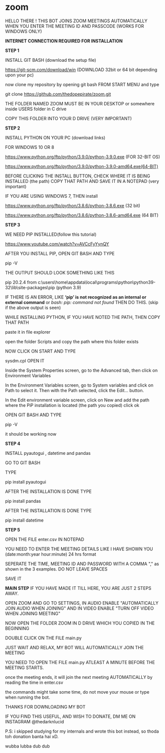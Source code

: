 # zoom

HELLO THERE ! THIS BOT JOINS ZOOM MEETINGS AUTOMATICALLY WHEN YOU ENTER 
THE MEETING ID AND PASSCODE (WORKS FOR WINDOWS ONLY)

**INTERNET CONNECTION REQUIRED FOR INSTALLATION**

**STEP 1**

INSTALL GIT BASH (download the setup file)

https://git-scm.com/download/win (DOWNLOAD 32bit or 64 bit depending upon your pc)

now clone my repository by opening git bash FROM START MENU and type

git clone https://github.com/thedopepirate/zoom.git

THE FOLDER NAMED ZOOM MUST BE IN YOUR DESKTOP or somewhere inside USERS folder in C drive

COPY THIS FOLDER INTO YOUR D DRIVE (VERY IMPORTANT)



**STEP 2**

INSTALL PYTHON ON YOUR PC (download links)

FOR WINDOWS 10 OR 8

https://www.python.org/ftp/python/3.9.0/python-3.9.0.exe (FOR 32-BIT OS)

https://www.python.org/ftp/python/3.9.0/python-3.9.0-amd64.exe(64-BIT)
 
BEFORE CLICKING THE INSTALL BUTTON, CHECK WHERE IT IS BEING INSTALLED (the path) COPY THAT PATH AND SAVE IT IN A NOTEPAD (very important)

IF YOU ARE USING WINDOWS 7, THEN install

https://www.python.org/ftp/python/3.8.6/python-3.8.6.exe (32 bit)

https://www.python.org/ftp/python/3.8.6/python-3.8.6-amd64.exe (64 BIT)


**STEP 3**

WE NEED PIP INSTALLED(follow this tutorial)

https://www.youtube.com/watch?v=AVCcFyYynQY

AFTER YOU INSTALL PIP, OPEN GIT BASH AND TYPE 

pip -V

THE OUTPUT SHOULD LOOK SOMETHING LIKE THIS

pip 20.2.4 from c:\users\home\appdata\local\programs\python\python39-32\lib\site-packages\pip (python 3.9)


IF THERE IS AN ERROR, LIKE **‘pip’ is not recognized as an internal or external command** or *bash: pip: command not found* THEN DO THIS. (skip if the above output is seen)

WHILE INSTALLING PYTHON, IF YOU HAVE NOTED THE PATH, THEN COPY THAT PATH

paste it in file explorer

open the folder Scripts and copy the path where this folder exists

NOW CLICK ON START AND TYPE

sysdm.cpl OPEN IT
 
 Inside the System Properties screen, go to the Advanced tab, then click on Environment Variables
 
 In the Environment Variables screen, go to System variables and click on Path to select it. Then with the Path selected, click the Edit… button.
 
 In the Edit environment variable screen, click on New and add the path where the PiP installation is located (the path you copied) click ok
 
  OPEN GIT BASH AND TYPE 

pip -V

it should be working now


**STEP 4**

INSTALL pyautogui , datetime and pandas

GO TO GIT BASH

TYPE 

pip install pyautogui

AFTER THE INSTALLATION IS DONE TYPE 

pip install pandas

AFTER THE INSTALLATION IS DONE TYPE 

pip install datetime

**STEP 5**

OPEN THE FILE enter.csv IN NOTEPAD 

YOU NEED TO ENTER THE MEETING DETAILS LIKE I HAVE SHOWN YOU (date:month:year hour:minute) 24 hrs format 

SEPERATE THE TIME, MEETING ID AND PASSWORD WITH A COMMA "," as shown in the 3 examples.
DO NOT LEAVE SPACES

SAVE IT

**MAIN STEP**
IF YOU HAVE MADE IT TILL HERE, YOU ARE JUST 2 STEPS AWAY.

OPEN ZOOM AND GO TO SETTINGS, IN AUDIO ENABLE "AUTOMATICALLY JOIN AUDIO WHEN JOINING" AND IN VIDEO ENABLE "TURN OFF VIDEO WHEN JOINING MEETING"

NOW OPEN THE FOLDER ZOOM IN D DRIVE WHICH YOU COPIED IN THE BEGINNING

DOUBLE CLICK ON THE FILE main.py

JUST WAIT AND RELAX, MY BOT WILL AUTOMATICALLY JOIN THE MEETING

YOU NEED TO OPEN THE FILE main.py ATLEAST A MINUTE BEFORE THE MEETING STARTS.

once the meeting ends, it will join the next meeting AUTOMATICALLY by reading the time in enter.csv

the commands might take some time, do not move your mouse or type when running the bot.

THANKS FOR DOWNLOADING MY BOT

IF YOU FIND THIS USEFUL, AND WISH TO DONATE, DM ME ON INSTAGRAM @thedarknlucid

P.S: i skipped studying for my internals and wrote this bot instead, so thoda toh donation banta hai xD.

wubba lubba dub dub



